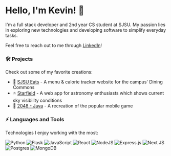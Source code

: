 # Hello, I'm Kevin! 👋
I'm a full stack developer and 2nd year CS student at SJSU. My passion lies in exploring new technologies and developing software to simplify everyday tasks.

Feel free to reach out to me through [LinkedIn](https://www.linkedin.com/in/kevin-tsoi/)!

### 🛠️ Projects
Check out some of my favorite creations:
- 🍔 [SJSU Eats](https://github.com/kevintsoii/SJSU-Eats) - A menu & calorie tracker website for the campus' Dining Commons
- ⭐ [Starfield](https://devpost.com/software/starfield-agdnj6) - A web app for astronomy enthusiasts which shows current sky visibility conditions
- 🔢 [2048 - Java](https://github.com/kevintsoii/2048-Java) - A recreation of the popular mobile game

### ⚡ Languages and Tools
Technologies I enjoy working with the most:

![Python](https://img.shields.io/badge/python-3670A0?style=for-the-badge&logo=python&logoColor=ffdd54)
![Flask](https://img.shields.io/badge/flask-%23000.svg?style=for-the-badge&logo=flask&logoColor=white)
![JavaScript](https://img.shields.io/badge/javascript-%23323330.svg?style=for-the-badge&logo=javascript&logoColor=%23F7DF1E)
![React](https://img.shields.io/badge/react-%2320232a.svg?style=for-the-badge&logo=react&logoColor=%2361DAFB)
![NodeJS](https://img.shields.io/badge/node.js-6DA55F?style=for-the-badge&logo=node.js&logoColor=white)
![Express.js](https://img.shields.io/badge/express.js-%23404d59.svg?style=for-the-badge&logo=express&logoColor=%2361DAFB)
![Next JS](https://img.shields.io/badge/Next-black?style=for-the-badge&logo=next.js&logoColor=white)
![Postgres](https://img.shields.io/badge/postgres-%23316192.svg?style=for-the-badge&logo=postgresql&logoColor=white)
![MongoDB](https://img.shields.io/badge/MongoDB-%234ea94b.svg?style=for-the-badge&logo=mongodb&logoColor=white) 

<!--
**kevintsoii/kevintsoii** is a ✨ _special_ ✨ repository because its `README.md` (this file) appears on your GitHub profile.

Here are some ideas to get you started:

- 🔭 I’m currently working on ...
- 🌱 I’m currently learning ...
- 👯 I’m looking to collaborate on ...
- 🤔 I’m looking for help with ...
- 💬 Ask me about ...
- 📫 How to reach me: ...
- 😄 Pronouns: ...
- ⚡ Fun fact: ...
-->
